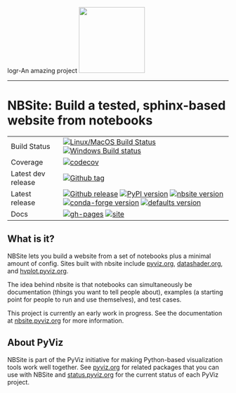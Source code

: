 logr-An amazing project
<img src="doc/_static/nbsite-logo.png" height=150><br>

-----------------

# NBSite: Build a tested, sphinx-based website from notebooks

|    |    |
| --- | --- |
| Build Status | [![Linux/MacOS Build Status](https://travis-ci.org/pyviz-dev/nbsite.svg?branch=master)](https://travis-ci.org/pyviz-dev/nbsite) [![Windows Build status](https://img.shields.io/appveyor/ci/pyviz-dev/nbsite/master.svg?logo=appveyor)](https://ci.appveyor.com/project/pyviz-dev/nbsite/branch/master) |
| Coverage | [![codecov](https://codecov.io/gh/pyviz-dev/nbsite/branch/master/graph/badge.svg)](https://codecov.io/gh/pyviz-dev/nbsite) |
| Latest dev release | [![Github tag](https://img.shields.io/github/tag/pyviz-dev/nbsite.svg?label=tag&colorB=11ccbb)](https://github.com/pyviz-dev/nbsite/tags) |
| Latest release | [![Github release](https://img.shields.io/github/release/pyviz-dev/nbsite.svg?label=tag&colorB=11ccbb)](https://github.com/pyviz-dev/nbsite/releases) [![PyPI version](https://img.shields.io/pypi/v/nbsite.svg?colorB=cc77dd)](https://pypi.python.org/pypi/nbsite) [![nbsite version](https://img.shields.io/conda/v/pyviz/nbsite.svg?colorB=4488ff&style=flat)](https://anaconda.org/pyviz/nbsite) [![conda-forge version](https://img.shields.io/conda/v/conda-forge/nbsite.svg?label=conda%7Cconda-forge&colorB=4488ff)](https://anaconda.org/conda-forge/nbsite) [![defaults version](https://img.shields.io/conda/v/anaconda/nbsite.svg?label=conda%7Cdefaults&style=flat&colorB=4488ff)](https://anaconda.org/anaconda/nbsite) |
| Docs | [![gh-pages](https://img.shields.io/github/last-commit/pyviz/nbsite/gh-pages.svg)](https://github.com/pyviz/nbsite/tree/gh-pages) [![site](https://img.shields.io/website-up-down-green-red/https/nbsite.pyviz.org.svg)](https://nbsite.pyviz.org) |

## What is it?

NBSite lets you build a website from a set of notebooks plus a minimal
amount of config. Sites built with nbsite include
[pyviz.org](https://pyviz.org),
[datashader.org](https://datashader.org/), and [hvplot.pyviz.org](https:/hvplot.pyviz.org).

The idea behind nbsite is that notebooks can simultaneously be
documentation (things you want to tell people about), examples (a
starting point for people to run and use themselves), and test cases.

This project is currently an early work in progress. See the
documentation at [nbsite.pyviz.org](https://nbsite.pyviz.org) for
more information.


## About PyViz

NBSite is part of the PyViz initiative for making Python-based visualization tools work well together.
See [pyviz.org](https://pyviz.org) for related packages that you can use with NBSite and
[status.pyviz.org](https://status.pyviz.org) for the current status of each PyViz project.
